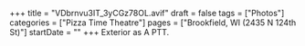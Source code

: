 +++
title = "VDbrnvu3IT_3yCGz78OL.avif"
draft = false
tags = ["Photos"]
categories = ["Pizza Time Theatre"]
pages = ["Brookfield, WI (2435 N 124th St)"]
startDate = ""
+++
Exterior as A PTT. 

